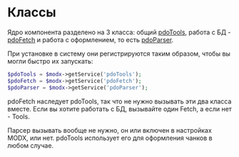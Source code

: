 # Классы

Ядро компонента разделено на 3 класса: общий [pdoTools][1], работа с БД - [pdoFetch][2] и работа с оформлением, то есть [pdoParser][3].

При установке в систему они регистрируются таким образом, чтобы вы могли быстро их запускать:

```php
$pdoTools = $modx->getService('pdoTools');
$pdoFetch = $modx->getService('pdoFetch');
$pdoParser = $modx->getService('pdoParser');
```

pdoFetch наследует pdoTools, так что не нужно вызывать эти два класса вместе. Если вы хотите работать с БД, вызывайте один Fetch, а если нет - Tools.

Парсер вызывать вообще не нужно, он или включен в настройках MODX, или нет. pdoTools использует его для оформления чанков в любом случае.

[1]: /components/pdotools/classes/pdotools
[2]: /components/pdotools/classes/pdofetch
[3]: /components/pdotools/classes/pdoparser
